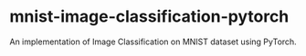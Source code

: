# mnist-image-classification-pytorch
An implementation of Image Classification on MNIST dataset using PyTorch.
